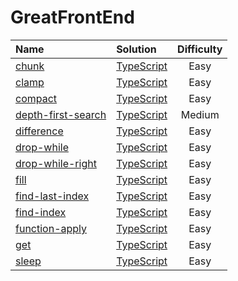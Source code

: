 # GreatFrontEnd

| Name                                                                                        | Solution                                    | Difficulty |
| :------------------------------------------------------------------------------------------ | :------------------------------------------ | :--------: |
| [chunk](https://www.greatfrontend.com/questions/javascript/chunk)                           | [TypeScript](./chunk/index.ts)              |    Easy    |
| [clamp](https://www.greatfrontend.com/questions/javascript/clamp)                           | [TypeScript](./clamp/index.ts)              |    Easy    |
| [compact](https://www.greatfrontend.com/questions/javascript/compact)                       | [TypeScript](./compact/index.ts)            |    Easy    |
| [depth-first-search](https://www.greatfrontend.com/questions/javascript/depth-first-search) | [TypeScript](./depth-first-search/index.ts) |   Medium   |
| [difference](https://www.greatfrontend.com/questions/javascript/difference)                 | [TypeScript](./difference/index.ts)         |    Easy    |
| [drop-while](https://www.greatfrontend.com/questions/javascript/drop-while)                 | [TypeScript](./drop-while/index.ts)         |    Easy    |
| [drop-while-right](https://www.greatfrontend.com/questions/javascript/drop-while-right)     | [TypeScript](./drop-while-right/index.ts)   |    Easy    |
| [fill](https://www.greatfrontend.com/questions/javascript/fill)                             | [TypeScript](./fill/index.ts)               |    Easy    |
| [find-last-index](https://www.greatfrontend.com/questions/javascript/find-last-index)       | [TypeScript](./find-last-index/index.ts)    |    Easy    |
| [find-index](https://www.greatfrontend.com/questions/javascript/find-index)                 | [TypeScript](./find-index/index.ts)         |    Easy    |
| [function-apply](https://www.greatfrontend.com/questions/javascript/function-apply)         | [TypeScript](./function-apply/index.ts)     |    Easy    |
| [get](https://www.greatfrontend.com/questions/javascript/get)                               | [TypeScript](./get/index.ts)                |    Easy    |
| [sleep](https://www.greatfrontend.com/questions/javascript/sleep)                           | [TypeScript](./sleep/index.ts)              |    Easy    |
